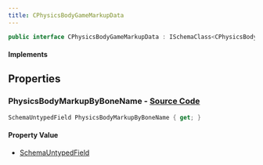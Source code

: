 ```yaml
---
title: CPhysicsBodyGameMarkupData
---
```


```csharp
public interface CPhysicsBodyGameMarkupData : ISchemaClass<CPhysicsBodyGameMarkupData>, ISchemaField, ISchemaClass, INativeHandle
```

#### Implements

## Properties

### **PhysicsBodyMarkupByBoneName** - [Source Code](https://github.com/swiftly-solution/swiftlys2/blob/main/managed/src/SwiftlyS2.Generated/Schemas/Interfaces/CPhysicsBodyGameMarkupData.cs#L17)

```csharp
SchemaUntypedField PhysicsBodyMarkupByBoneName { get; }
```

#### Property Value

- [SchemaUntypedField](/docs/api/shared/schemas/schemauntypedfield)


